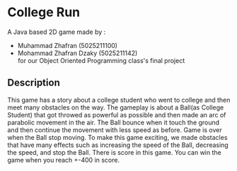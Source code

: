 # College Run
A Java based 2D game made by :
- Muhammad Zhafran        (5025211100)
- Mohammad Zhafran Dzaky  (5025211142)  
for our Object Oriented Programming class's final project

## Description
This game has a story about a college student who went to college and then meet many obstacles on the way.
The gameplay is about a Ball(as College Student) that got throwed as powerful as possible and then made an arc of parabolic movement in the air.
The Ball bounce when it touch the ground and then continue the movement with less speed as before.
Game is over when the Ball stop moving.
To make this game exciting, we made obstacles that have many effects such as increasing the speed of the Ball, decreasing the speed, and stop the Ball.
There is score in this game. You can win the game when you reach +-400 in score.

